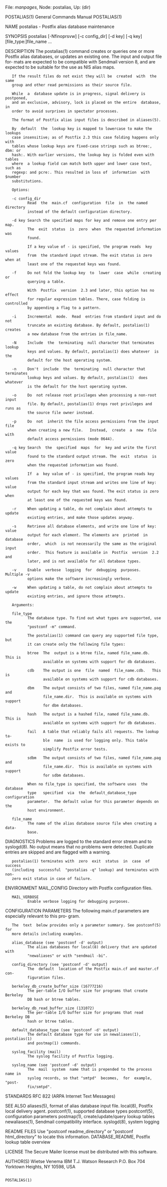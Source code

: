File: *manpages*,  Node: postalias,  Up: (dir)

POSTALIAS(1)                General Commands Manual               POSTALIAS(1)



NAME
       postalias - Postfix alias database maintenance

SYNOPSIS
       postalias [-Nfinoprsvw] [-c config_dir] [-d key] [-q key]
               [file_type:]file_name ...

DESCRIPTION
       The  postalias(1)  command creates or queries one or more Postfix alias
       databases, or updates an existing one. The input and output  file  for‐
       mats  are  expected  to  be compatible with Sendmail version 8, and are
       expected to be suitable for the use as NIS alias maps.

       If the result files do not exist they will be  created  with  the  same
       group and other read permissions as their source file.

       While  a  database update is in progress, signal delivery is postponed,
       and an exclusive, advisory, lock is placed on the entire  database,  in
       order to avoid surprises in spectator processes.

       The format of Postfix alias input files is described in aliases(5).

       By  default  the  lookup key is mapped to lowercase to make the lookups
       case insensitive; as of Postfix 2.3 this case folding happens only with
       tables whose lookup keys are fixed-case strings such as btree:, dbm: or
       hash:. With earlier versions, the lookup key is folded even with tables
       where  a lookup field can match both upper and lower case text, such as
       regexp: and pcre:. This resulted in loss of  information  with  $number
       substitutions.

       Options:

       -c config_dir
              Read  the  main.cf  configuration  file  in  the named directory
              instead of the default configuration directory.

       -d key Search the specified maps for key and remove one entry per  map.
              The  exit  status  is  zero  when  the requested information was
              found.

              If a key value of - is specified, the program reads  key  values
              from  the standard input stream. The exit status is zero when at
              least one of the requested keys was found.

       -f     Do not fold the lookup key  to  lower  case  while  creating  or
              querying a table.

              With  Postfix  version  2.3 and later, this option has no effect
              for regular expression tables. There, case folding is controlled
              by appending a flag to a pattern.

       -i     Incremental  mode.  Read  entries from standard input and do not
              truncate an existing database. By default, postalias(1)  creates
              a new database from the entries in file_name.

       -N     Include  the  terminating  null character that terminates lookup
              keys and values. By default, postalias(1) does whatever  is  the
              default for the host operating system.

       -n     Don't  include  the  terminating  null character that terminates
              lookup keys and values. By default, postalias(1)  does  whatever
              is the default for the host operating system.

       -o     Do  not release root privileges when processing a non-root input
              file. By default, postalias(1) drops root privileges and runs as
              the source file owner instead.

       -p     Do  not  inherit the file access permissions from the input file
              when creating a new file.   Instead,  create  a  new  file  with
              default access permissions (mode 0644).

       -q key Search  the  specified  maps  for  key and write the first value
              found to the standard output stream. The  exit  status  is  zero
              when the requested information was found.

              If  a  key value of - is specified, the program reads key values
              from the standard input stream and writes one line of key: value
              output for each key that was found. The exit status is zero when
              at least one of the requested keys was found.

       -r     When updating a table, do not complain about attempts to  update
              existing entries, and make those updates anyway.

       -s     Retrieve all database elements, and write one line of key: value
              output for each element. The elements are  printed  in  database
              order,  which  is not necessarily the same as the original input
              order.  This feature is available in  Postfix  version  2.2  and
              later, and is not available for all database types.

       -v     Enable  verbose  logging  for  debugging  purposes.  Multiple -v
              options make the software increasingly verbose.

       -w     When updating a table, do not complain about attempts to  update
              existing entries, and ignore those attempts.

       Arguments:

       file_type
              The database type. To find out what types are supported, use the
              "postconf -m" command.

              The postalias(1) command can query any supported file type,  but
              it can create only the following file types:

              btree  The  output is a btree file, named file_name.db.  This is
                     available on systems with support for db databases.

              cdb    The output is one  file  named  file_name.cdb.   This  is
                     available on systems with support for cdb databases.

              dbm    The output consists of two files, named file_name.pag and
                     file_name.dir.  This is available on systems with support
                     for dbm databases.

              hash   The output is a hashed file, named file_name.db.  This is
                     available on systems with support for db databases.

              fail   A table that reliably fails all requests. The lookup  ta‐
                     ble  name  is used for logging only. This table exists to
                     simplify Postfix error tests.

              sdbm   The output consists of two files, named file_name.pag and
                     file_name.dir.  This is available on systems with support
                     for sdbm databases.

              When no file_type is specified, the software uses  the  database
              type   specified  via  the  default_database_type  configuration
              parameter.  The default value for this parameter depends on  the
              host environment.

       file_name
              The name of the alias database source file when creating a data‐
              base.

DIAGNOSTICS
       Problems are logged to the standard error stream and to syslogd(8).  No
       output  means  that  no  problems  were detected. Duplicate entries are
       skipped and are flagged with a warning.

       postalias(1) terminates with  zero  exit  status  in  case  of  success
       (including  successful  "postalias -q" lookup) and terminates with non-
       zero exit status in case of failure.

ENVIRONMENT
       MAIL_CONFIG
              Directory with Postfix configuration files.

       MAIL_VERBOSE
              Enable verbose logging for debugging purposes.

CONFIGURATION PARAMETERS
       The following main.cf parameters are especially relevant to  this  pro‐
       gram.

       The  text  below provides only a parameter summary. See postconf(5) for
       more details including examples.

       alias_database (see 'postconf -d' output)
              The alias databases for local(8) delivery that are updated  with
              "newaliases" or with "sendmail -bi".

       config_directory (see 'postconf -d' output)
              The  default  location of the Postfix main.cf and master.cf con‐
              figuration files.

       berkeley_db_create_buffer_size (16777216)
              The per-table I/O buffer size for programs that create  Berkeley
              DB hash or btree tables.

       berkeley_db_read_buffer_size (131072)
              The per-table I/O buffer size for programs that read Berkeley DB
              hash or btree tables.

       default_database_type (see 'postconf -d' output)
              The default database type for use in newaliases(1), postalias(1)
              and postmap(1) commands.

       syslog_facility (mail)
              The syslog facility of Postfix logging.

       syslog_name (see 'postconf -d' output)
              The  mail  system  name that is prepended to the process name in
              syslog records, so that "smtpd"  becomes,  for  example,  "post‐
              fix/smtpd".

STANDARDS
       RFC 822 (ARPA Internet Text Messages)

SEE ALSO
       aliases(5), format of alias database input file.
       local(8), Postfix local delivery agent.
       postconf(1), supported database types
       postconf(5), configuration parameters
       postmap(1), create/update/query lookup tables
       newaliases(1), Sendmail compatibility interface.
       syslogd(8), system logging

README FILES
       Use  "postconf readme_directory" or "postconf html_directory" to locate
       this information.
       DATABASE_README, Postfix lookup table overview

LICENSE
       The Secure Mailer license must be distributed with this software.

AUTHOR(S)
       Wietse Venema
       IBM T.J. Watson Research
       P.O. Box 704
       Yorktown Heights, NY 10598, USA



                                                                  POSTALIAS(1)
